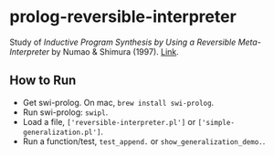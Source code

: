 # prolog-reversible-interpreter
Study of _Inductive Program Synthesis by Using a Reversible Meta-Interpreter_ by Numao & Shimura (1997).
[Link](https://www.researchgate.net/publication/2649827_Inductive_Program_Synthesis_by_Using_a_Reversible_Meta-Interpreter).

## How to Run
- Get swi-prolog. On mac, `brew install swi-prolog`.
- Run swi-prolog: `swipl`.
- Load a file, `['reversible-interpreter.pl']` or `['simple-generalization.pl']`.
- Run a function/test, `test_append.` or `show_generalization_demo.`.
